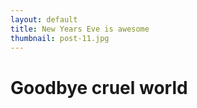 ```yaml
---
layout: default
title: New Years Eve is awesome
thumbnail: post-11.jpg
---
```


# Goodbye cruel world
